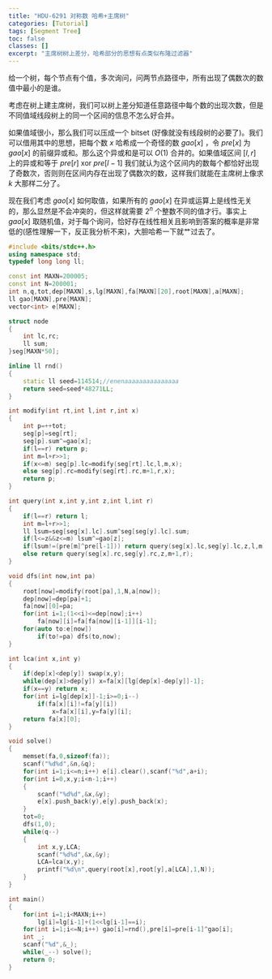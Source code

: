 ```yaml
---
title: "HDU-6291 对称数 哈希+主席树"
categories: [Tutorial]
tags: [Segment Tree]
toc: false
classes: []
excerpt: "主席树树上差分，哈希部分的思想有点类似布隆过滤器"
---
```


给一个树，每个节点有个值，多次询问，问两节点路径中，所有出现了偶数次的数值中最小的是谁。

考虑在树上建主席树，我们可以树上差分知道任意路径中每个数的出现次数，但是不同值域线段树上的同一个区间的信息不怎么好合并。

如果值域很小，那么我们可以压成一个 $\text{bitset}$ (好像就没有线段树的必要了)。我们可以借用其中的思想，把每个数 $x$ 哈希成一个奇怪的数 $gao[x]$ ，令 $pre[x]$ 为 $gao[x]$ 的前缀异或和。那么这个异或和是可以 $O(1)$ 合并的。如果值域区间 $[l,r]$ 上的异或和等于 $pre[r] \text{ xor } pre[l-1]$ 我们就认为这个区间内的数每个都恰好出现了奇数次，否则则在区间内存在出现了偶数次的数，这样我们就能在主席树上像求 $k$ 大那样二分了。

现在我们考虑 $gao[x]$ 如何取值，如果所有的 $gao[x]$ 在异或运算上是线性无关的，那么显然是不会冲突的，但这样就需要 $2^n$ 个整数不同的值才行。事实上 $gao[x]$ 取随机值，对于每个询问，恰好存在线性相关且影响到答案的概率是非常低的(感性理解一下，反正我分析不来)，大胆哈希一下就艹过去了。

```cpp
#include <bits/stdc++.h>
using namespace std;
typedef long long ll;

const int MAXN=200005;
const int N=200001;
int n,q,tot,dep[MAXN],s,lg[MAXN],fa[MAXN][20],root[MAXN],a[MAXN];
ll gao[MAXN],pre[MAXN];
vector<int> e[MAXN];

struct node
{
    int lc,rc;
    ll sum;
}seg[MAXN*50];

inline ll rnd()
{
    static ll seed=114514;//enenaaaaaaaaaaaaaaa
    return seed=seed*48271LL;
}

int modify(int rt,int l,int r,int x)
{
    int p=++tot;
    seg[p]=seg[rt];
    seg[p].sum^=gao[x];
    if(l==r) return p;
    int m=l+r>>1;
    if(x<=m) seg[p].lc=modify(seg[rt].lc,l,m,x);
    else seg[p].rc=modify(seg[rt].rc,m+1,r,x);
    return p;
}

int query(int x,int y,int z,int l,int r)
{
    if(l==r) return l;
    int m=l+r>>1;
    ll lsum=seg[seg[x].lc].sum^seg[seg[y].lc].sum;
    if(l<=z&&z<=m) lsum^=gao[z];
    if(lsum!=(pre[m]^pre[l-1])) return query(seg[x].lc,seg[y].lc,z,l,m);
    else return query(seg[x].rc,seg[y].rc,z,m+1,r);
}

void dfs(int now,int pa)
{
    root[now]=modify(root[pa],1,N,a[now]);
    dep[now]=dep[pa]+1;
    fa[now][0]=pa;
    for(int i=1;(1<<i)<=dep[now];i++)
        fa[now][i]=fa[fa[now][i-1]][i-1];
    for(auto to:e[now])
        if(to!=pa) dfs(to,now);
}

int lca(int x,int y)
{
    if(dep[x]<dep[y]) swap(x,y);
    while(dep[x]>dep[y]) x=fa[x][lg[dep[x]-dep[y]]-1];
    if(x==y) return x;
    for(int i=lg[dep[x]]-1;i>=0;i--)
        if(fa[x][i]!=fa[y][i])
            x=fa[x][i],y=fa[y][i];
    return fa[x][0];
}

void solve()
{
    memset(fa,0,sizeof(fa));
    scanf("%d%d",&n,&q);
    for(int i=1;i<=n;i++) e[i].clear(),scanf("%d",a+i);
    for(int i=0,x,y;i<n-1;i++)
    {
        scanf("%d%d",&x,&y);
        e[x].push_back(y),e[y].push_back(x);
    }
    tot=0;
    dfs(1,0);
    while(q--)
    {
        int x,y,LCA;
        scanf("%d%d",&x,&y);
        LCA=lca(x,y);
        printf("%d\n",query(root[x],root[y],a[LCA],1,N));
    }
}

int main()
{
    for(int i=1;i<MAXN;i++)
        lg[i]=lg[i-1]+(1<<lg[i-1]==i);
    for(int i=1;i<=N;i++) gao[i]=rnd(),pre[i]=pre[i-1]^gao[i];
    int _;
    scanf("%d",&_);
    while(_--) solve();
    return 0;
}
```

